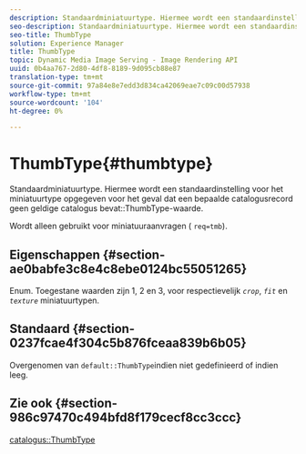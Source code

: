 ```yaml
---
description: Standaardminiatuurtype. Hiermee wordt een standaardinstelling voor het miniatuurtype opgegeven voor het geval dat een bepaalde catalogusrecord geen geldige waarde voor ThumbType-catalogus bevat.
seo-description: Standaardminiatuurtype. Hiermee wordt een standaardinstelling voor het miniatuurtype opgegeven voor het geval dat een bepaalde catalogusrecord geen geldige waarde voor ThumbType-catalogus bevat.
seo-title: ThumbType
solution: Experience Manager
title: ThumbType
topic: Dynamic Media Image Serving - Image Rendering API
uuid: 0b4aa767-2d80-4df8-8189-9d095cb88e87
translation-type: tm+mt
source-git-commit: 97a84e8e7edd3d834ca42069eae7c09c00d57938
workflow-type: tm+mt
source-wordcount: '104'
ht-degree: 0%

---
```



# ThumbType{#thumbtype}

Standaardminiatuurtype. Hiermee wordt een standaardinstelling voor het miniatuurtype opgegeven voor het geval dat een bepaalde catalogusrecord geen geldige catalogus bevat::ThumbType-waarde.

Wordt alleen gebruikt voor miniatuuraanvragen ( `req=tmb`).

## Eigenschappen {#section-ae0babfe3c8e4c8ebe0124bc55051265}

Enum. Toegestane waarden zijn 1, 2 en 3, voor respectievelijk *`crop`*, *`fit`* en *`texture`* miniatuurtypen.

## Standaard {#section-0237fcae4f304c5b876fceaa839b6b05}

Overgenomen van `default::ThumbType`indien niet gedefinieerd of indien leeg.

## Zie ook {#section-986c97470c494bfd8f179cecf8cc3ccc}

[catalogus::ThumbType](../../../../../is-api/image-catalog/image-serving-api-ref/c-image-catalog-reference/c-image-svg-data-reference/c-image-data-reference/r-thumbtype-cat.md#reference-41149ddffc8749cba2f8d9c8e2611e03)
